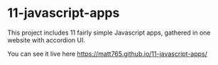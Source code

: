 # 11-javascript-apps

This project includes 11 fairly simple Javascript apps, gathered in one website with accordion UI. 

You can see it live here https://matt765.github.io/11-javascript-apps/
